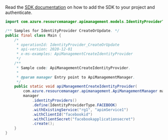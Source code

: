 Read the [SDK documentation](https://github.com/Azure/azure-sdk-for-java/blob/azure-resourcemanager-apimanagement_1.0.0-beta.2/sdk/apimanagement/azure-resourcemanager-apimanagement/README.md) on how to add the SDK to your project and authenticate.

```java
import com.azure.resourcemanager.apimanagement.models.IdentityProviderType;

/** Samples for IdentityProvider CreateOrUpdate. */
public final class Main {
    /*
     * operationId: IdentityProvider_CreateOrUpdate
     * api-version: 2020-12-01
     * x-ms-examples: ApiManagementCreateIdentityProvider
     */
    /**
     * Sample code: ApiManagementCreateIdentityProvider.
     *
     * @param manager Entry point to ApiManagementManager.
     */
    public static void apiManagementCreateIdentityProvider(
        com.azure.resourcemanager.apimanagement.ApiManagementManager manager) {
        manager
            .identityProviders()
            .define(IdentityProviderType.FACEBOOK)
            .withExistingService("rg1", "apimService1")
            .withClientId("facebookid")
            .withClientSecret("facebookapplicationsecret")
            .create();
    }
}
```
